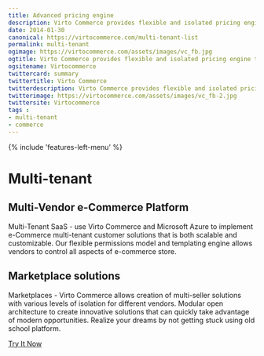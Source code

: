 ```yaml
---
title: Advanced pricing engine
description: Virto Commerce provides flexible and isolated pricing engine that can be used to implement any type of pricing logic.
date: 2014-01-30
canonical: https://virtocommerce.com/multi-tenant-list
permalink: multi-tenant
ogimage: https://virtocommerce.com/assets/images/vc_fb.jpg
ogtitle: Virto Commerce provides flexible and isolated pricing engine that can be used to implement any type of pricing logic
ogsitename: Virtocommerce
twittercard: summary
twittertitle: Virto Commerce
twitterdescription: Virto Commerce provides flexible and isolated pricing engine that can be used to implement any type of pricing logic
twitterimage: https://virtocommerce.com/assets/images/vc_fb-2.jpg
twittersite: Virtocommerce
tags : 
- multi-tenant
- commerce
---
```

<div class="business-features clearfix __responsive">
	{% include 'features-left-menu' %}
	<div class="business-cnt">
		<div class="head __features">
			<h1 class="title">Multi-tenant</h1>
		</div>
		<h2 class="sub-title">Multi-Vendor e-Commerce Platform</h2>
		<p class="text">Multi-Tenant SaaS - use Virto Commerce and Microsoft Azure to implement e-Commerce multi-tenant customer solutions that is both scalable and customizable. Our flexible permissions model and templating engine allows vendors to control all aspects of e-commerce store.</p>
		<h2 class="sub-title">Marketplace solutions</h2>
		<p class="text">Marketplaces - Virto Commerce allows creation of multi-seller solutions with various levels of isolation for different vendors. Modular open architecture to create innovative solutions that can quickly take advantage of modern opportunities. Realize your dreams by not getting stuck using old school platform.</p>
		<div class="buttons columns">
			<div class="column">
				<a class="button fill" href="/try-now">Try It Now</a>
			</div>
		</div>
	</div>
</div>
